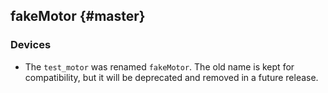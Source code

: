 fakeMotor {#master}
---------

### Devices

* The `test_motor` was renamed `fakeMotor`. The old name is kept for
  compatibility, but it will be deprecated and removed in a future release.
